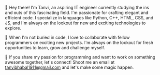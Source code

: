 👋 Hey there! I'm Tanvi, an aspiring IT engineer currently studying the ins and outs of this fascinating field. I'm passionate for crafting elegant and efficient code. I specialize in languages like Python, C++, HTML, CSS, and JS, and I'm always on the lookout for new and exciting technologies to explore.

🌱 When I'm not buried in code, I love to collaborate with fellow programmers on exciting new projects. I'm always on the lookout for fresh opportunities to learn, grow and challenge myself.

👀 If you share my passion for programming and want to work on something awesome together, let's connect! Shoot me an email at tanvibhabal1911@gmail.com and let's make some magic happen.

<!---
tanvi5450/tanvi5450 is a ✨ special ✨ repository because its `README.md` (this file) appears on your GitHub profile.
You can click the Preview link to take a look at your changes.
--->
